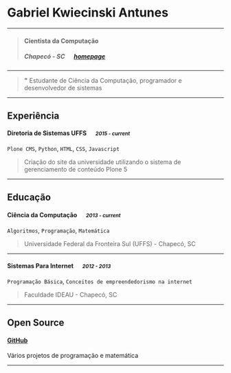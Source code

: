 # Gabriel Kwiecinski Antunes

---

> #### Cientista da Computação
> #####  Chapecó - SC &emsp; [homepage](http://github.com/muthdra)

---
> **"** Estudante de Ciência da Computação, programador e desenvolvedor de sistemas


---
## Experiência
#### Diretoria de Sistemas UFFS &emsp; <small>*2015 - current*</small>
`Plone CMS`, `Python`, `HTML`, `CSS`, `Javascript`
> Criação do site da universidade utilizando o sistema de gerenciamento de conteúdo Plone 5

---
## Educação
#### Ciência da Computação &emsp; <small>*2013 - current*</small>
`Algoritmos`, `Programação`, `Matemática`
> Universidade Federal da Fronteira Sul (UFFS) - Chapecó, SC

---
#### Sistemas Para Internet &emsp; <small>*2012 - 2013*</small>
`Programação Básica`, `Conceitos de empreendedorismo na internet`
> Faculdade IDEAU - Chapecó, SC

---
## Open Source
#### [GitHub](http://github.com/muthdra)
Vários projetos de programação e matemática 

---
